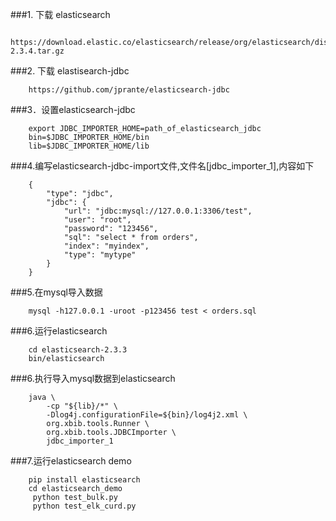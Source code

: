 ###1. 下载 elasticsearch

```
    https://download.elastic.co/elasticsearch/release/org/elasticsearch/distribution/tar/elasticsearch/2.3.4/elasticsearch-2.3.4.tar.gz
```

###2. 下载 elastisearch-jdbc

```
    https://github.com/jprante/elasticsearch-jdbc
```

###3．设置elasticsearch-jdbc

```
    export JDBC_IMPORTER_HOME=path_of_elasticsearch_jdbc
    bin=$JDBC_IMPORTER_HOME/bin
    lib=$JDBC_IMPORTER_HOME/lib
```

###4.编写elasticsearch-jdbc-import文件,文件名[jdbc_importer_1],内容如下

```
    {
        "type": "jdbc",
        "jdbc": {
            "url": "jdbc:mysql://127.0.0.1:3306/test",
            "user": "root",
            "password": "123456",
            "sql": "select * from orders",
            "index": "myindex",
            "type": "mytype"
        }
    }
```

###5.在mysql导入数据

```
    mysql -h127.0.0.1 -uroot -p123456 test < orders.sql
```

###6.运行elasticsearch

```
    cd elasticsearch-2.3.3
    bin/elasticsearch
```

###6.执行导入mysql数据到elasticsearch

```
    java \
        -cp "${lib}/*" \
        -Dlog4j.configurationFile=${bin}/log4j2.xml \
        org.xbib.tools.Runner \
        org.xbib.tools.JDBCImporter \
        jdbc_importer_1
```
###7.运行elasticsearch demo

```
    pip install elasticsearch
    cd elasticsearch_demo
     python test_bulk.py
     python test_elk_curd.py
```
